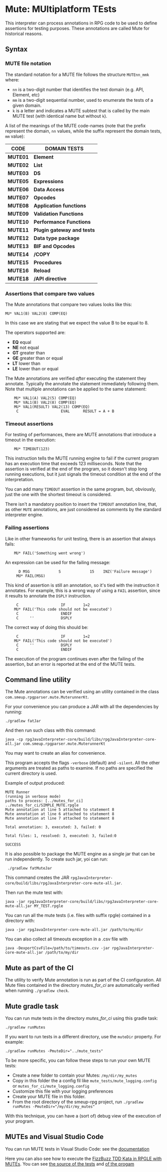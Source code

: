 # Mute: MUltiplatform TEsts

This interpreter can process annotations in RPG code to be used to define assertions for testing purposes. These annotations are called Mute for historical reasons.

## Syntax

### MUTE file notation
The standard notation for a MUTE file follows the structure `MUTEnn_mmk` where:
- `nn` is a two-digit number that identifies the test domain (e.g. API, Element, etc)
- `mm` is a two-digit sequential number, used to enumerate the tests of a given domain.
- `k` is a letter and indicates a MUTE subtest that is called by the main MUTE test (with identical name but without `k`).

A list of the meanings of the MUTE code-names (note that the prefix represent the domain, `nn` values, while the suffix represent the domain tests, `mm` value):

|    CODE    | DOMAIN TESTS                 |
|:----------:|------------------------------|
| **MUTE01** | **Element**                  |
| **MUTE02** | **List**                     |
| **MUTE03** | **DS**                       |
| **MUTE05** | **Expressions**              |
| **MUTE06** | **Data Access**              |
| **MUTE07** | **Opcodes**                  |
| **MUTE08** | **Application functions**    |
| **MUTE09** | **Validation Functions**     |
| **MUTE10** | **Performance Functions**    |
| **MUTE11** | **Plugin gateway and tests** |
| **MUTE12** | **Data type package**        |
| **MUTE13** | **BIF and Opcodes**          |
| **MUTE14** | **/COPY**                    |
| **MUTE15** | **Procedures**               |
| **MUTE16** | **Reload**                   |
| **MUTE18** | **/API directive**           |

### Assertions that compare two values
The Mute annotations that compare two values looks like this:

```
MU* VAL1(B) VAL2(8) COMP(EQ)
```

In this case we are stating that we expect the value B to be equal to 8.

The operators supported are:
   
* **EQ** equal
* **NE** not equal
* **GT** greater than
* **GE** greater than or equal
* **LT** lower than
* **LE** lower than or equal

The Mute annotations are verified _after_ executing the statement they annotate. Typically the annotate the statement immediately following them. Note that multiple annotations can be applied to the same statement:

```
    MU* VAL1(A) VAL2(5) COMP(EQ)
    MU* VAL1(B) VAL2(8) COMP(EQ)
    MU* VAL1(RESULT) VAL2(13) COMP(EQ)
     C                   EVAL      RESULT = A + B
```     
### Timeout assertions 

For testing of performances, there are MUTE annotations that introduce a timeout in the execution:

```
    MU* TIMEOUT(123)
```

This instruction tells the MUTE running engine to fail if the current program has an execution time that exceeds 123 milliseconds.
Note that the assertion is verified at the end of the program, so it doesn't stop long running executions, but it just signals the timeout condition at the end of the interpretation.

You can add many ```TIMEOUT``` assertion in the same program, but, obviously, just the one with the shortest timeout is considered.

There isn't a mandatory position to insert the ```TIMEOUT``` annotation line, that, as other ```MUTE``` annotations, are just considered as comments by the standard interpreter engine.

### Failing assertions 

Like in other frameworks for unit testing, there is an assertion that always fails: 

```
    MU* FAIL('Something went wrong')
```

An expression can be used for the failing message:

``` 
      D MSG             S             15    INZ('Failure message')
     MU* FAIL(MSG)
 ```

This kind of assertion is still an annotation, so it's tied with the instruction it annotates.
For example, this is a wrong way of using a ```FAIL``` assertion, since it results to annotate the ```DSPLY``` instruction.

```
     C                   IF        1=2
    MU* FAIL('This code should not be executed')
     C                   ENDIF
     C     ''            DSPLY
```

The correct way of doing this should be:

```
     C                   IF        1=2
    MU* FAIL('This code should not be executed')
     C     ''            DSPLY
     C                   ENDIF
```

The execution of the program continues even after the failing of the assertion, but an error is reported at the end of the MUTE tests.

## Command line utility

The Mute annotations can be verified using an utility contained in the class `com.smeup.rpgparser.mute.MuterunnerKt`.

For your convenience you can produce a JAR with all the dependencies by running:

```
./gradlew fatJar
```

And then run such class with this command:

```
java -cp rpgJavaInterpreter-core/build/libs/rpgJavaInterpreter-core-all.jar com.smeup.rpgparser.mute.MuterunnerKt
```

You may want to create an alias for convenience.

This program accepts the flags `-verbose` (default) and `-silent`.
All the other arguments are treated as paths to examine. If no paths are specified
the current directory is used.

Example of output produced:

```
MUTE Runner
(running in verbose mode)
paths to process: [../mutes_for_ci]
../mutes_for_ci/SIMPLE_MUTE.rpgle
Mute annotation at line 5 attached to statement 8
Mute annotation at line 6 attached to statement 8
Mute annotation at line 7 attached to statement 8

Total annotation: 3, executed: 3, failed: 0

Total files: 1, resolved: 3, executed: 3, failed:0

SUCCESS
```
It is also possible to package the MUTE engine as a single jar that can be run independently. To create such jar, yoi can run:

```
 ./gradlew fatMuteJar
 ```

This command creates the JAR `rpgJavaInterpreter-core/build/libs/rpgJavaInterpreter-core-mute-all.jar`.

Then run the mute test with:

```
java -jar rpgJavaInterpreter-core/build/libs/rpgJavaInterpreter-core-mute-all.jar MY_TEST.rpgle
```

You can run all the mute tests (i.e. files with suffix rpgle) contained in a directory with:

```
java -jar rpgJavaInterpreter-core-mute-all.jar /path/to/my/dir
```

You can also collect all timeouts exception in a .csv file with

```
java -DexportCsvFile=/path/to/timeouts.csv -jar rpgJavaInterpreter-core-mute-all.jar /path/to/my/dir
```


## Mute as part of the CI

The utility to verify Mute annotation is run as part of the CI configuration. All Mute files contained in the directory _mutes_for_ci_ are automatically verified when running `./gradlew check`.

## Mute gradle task

You can run mute tests in the directory _mutes_for_ci_ using this gradle task:
```
./gradlew runMutes
```

If you want to run tests in a different directory, use the ```muteDir``` property. For example:
```
./gradlew runMutes -PmuteDir="../mute_tests"
```

To be more specific, you can follow these steps to run your own MUTE tests:

- Create a new folder to contain your Mutes: ```/my/dir/my_mutes```
- Copy in this folder the a config fil like ```mute_tests/mute_logging.config``` or  ```mutes_for_ci/mute_logging.config```
- Customize this file with your logging preferences
- Create your MUTE file in this folder.
- From the root directory of the smeup-rpg project, run ```./gradlew runMutes -PmuteDir="/my/dir/my_mutes"```

With this technique, you can have a (sort of) debug view of the execution of your program.

## MUTEs and Visual Studio Code

You can run MUTE tests in Visual Studio Code: see the [documentation](visual_studio_code.md)

Here you can also see how to execute the [FizzBuzz TDD Kata in RPGLE with MUTEs](https://www.youtube.com/watch?v=AvFv2CMFzbs&feature=youtu.be). 
You can see [the source of the tests](../rpgJavaInterpreter-core/src/test/resources/mute/FIZZBUZZTEST.rpgle) and [of the progam](../rpgJavaInterpreter-core/src/test/resources/mute/FIZZBUZZ.rpgle)
